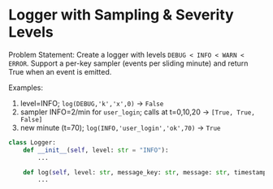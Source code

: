 # Logger with Sampling & Severity Levels

Problem Statement:
Create a logger with levels `DEBUG < INFO < WARN < ERROR`. Support a per-key sampler (events per sliding minute) and return True when an event is emitted.

Examples:
1. level=INFO; `log(DEBUG,'k','x',0)` → `False`
2. sampler INFO=2/min for `user_login`; calls at t=0,10,20 → `[True, True, False]`
3. new minute (t=70); `log(INFO,'user_login','ok',70)` → `True`

```python
class Logger:
    def __init__(self, level: str = "INFO"):
        ...

    def log(self, level: str, message_key: str, message: str, timestamp_sec: int) -> bool:
        ...
```